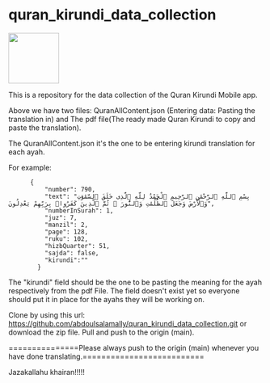 # quran_kirundi_data_collection
<img src="https://github.com/user-attachments/assets/4114a14b-d9ae-48bd-947f-efd1bb644753" style="height:100px; width:100px"/>

This is a repository for the data collection of the Quran Kirundi Mobile app.


Above we have two files:
QuranAllContent.json (Entering data: Pasting the translation in) and The pdf file(The ready made Quran Kirundi to copy and paste the translation).

The QuranAllContent.json it's the one to be entering kirundi translation for each ayah.

For example:

          {
              "number": 790,
              "text": "بِسْمِ ٱللَّهِ ٱلرَّحْمَٰنِ ٱلرَّحِيمِ ٱلْحَمْدُ لِلَّهِ ٱلَّذِى خَلَقَ ٱلسَّمَٰوَٰتِ وَٱلْأَرْضَ وَجَعَلَ ٱلظُّلُمَٰتِ وَٱلنُّورَ ۖ ثُمَّ ٱلَّذِينَ كَفَرُوا۟ بِرَبِّهِمْ يَعْدِلُونَ",
              "numberInSurah": 1,
              "juz": 7,
              "manzil": 2,
              "page": 128,
              "ruku": 102,
              "hizbQuarter": 51,
              "sajda": false,
              "kirundi":""
            }

The "kirundi" field should be the one to be pasting the meaning for the ayah respectively from the pdf File. The field doesn't exist yet so everyone should put it in place for the ayahs they will be working on.

Clone by using this url: https://github.com/abdoulsalamally/quran_kirundi_data_collection.git or download the zip file.
Pull and push to the origin (main).

===============Please always push to the origin (main) whenever you have done translating.==========================

Jazakallahu khairan!!!!!


